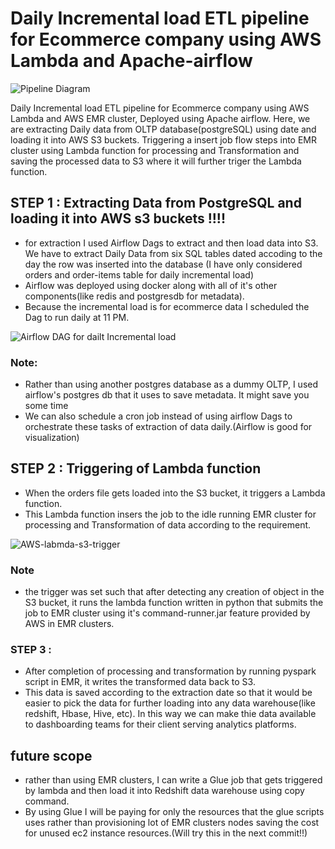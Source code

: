 # Daily Incremental load ETL pipeline for Ecommerce company using AWS Lambda and Apache-airflow

![Pipeline Diagram]()


Daily Incremental load ETL pipeline for Ecommerce company using AWS Lambda and AWS EMR cluster, Deployed using Apache airflow. 
Here, we are extracting Daily data from OLTP database(postgreSQL) using date and loading it into AWS S3 buckets. Triggering a insert job flow steps into EMR cluster using Lambda function for processing and Transformation and saving the processed data to S3 where it will further triger the Lambda function.

## STEP 1 : Extracting Data from PostgreSQL and loading it into AWS s3 buckets !!!!
- for extraction I used Airflow Dags to extract and then load data into S3. We have to extract Daily Data from six SQL tables dated accoding to the day the row was inserted into the database (I have only considered orders and order-items table for daily incremental load)
- Airflow was deployed using docker along with all of it's other components(like redis and postgresdb for metadata).
- Because the incremental load is for ecommerce data I scheduled the Dag to run daily at 11 PM.

![Airflow DAG for dailt Incremental load](https://user-images.githubusercontent.com/40882021/223756657-ad69bb4c-b2f9-44b0-af81-bd93e0299d85.PNG)
### Note:
- Rather than using another postgres database as a dummy OLTP, I used airflow's postgres db that it uses to save metadata. It might save you some time
- We can also schedule a cron job instead of using airflow Dags to orchestrate these tasks of extraction of data daily.(Airflow is good for visualization)

## STEP 2 : Triggering of Lambda function
- When the orders file gets loaded into the S3 bucket, it triggers a Lambda function.
- This Lambda function insers the job to the idle running EMR cluster for processing and Transformation of data according to the requirement.

![AWS-labmda-s3-trigger](https://user-images.githubusercontent.com/40882021/223759417-8b28e18d-31a6-42bf-bafd-2738f5c48e73.PNG)
### Note
- the trigger was set such that after detecting any creation of object in the S3 bucket, it runs the lambda function written in python that submits the job to EMR cluster using it's command-runner.jar feature provided by AWS in EMR clusters.

### STEP 3 : 
- After completion of processing and transformation by running pyspark script in EMR, it writes the transformed data back to S3.
- This data is saved according to the extraction date so that it would be easier to pick the data for further loading into any data warehouse(like redshift, Hbase, Hive, etc). In this way we can make thie data available to dashboarding teams for their client serving analytics platforms.

## future scope
- rather than using EMR clusters, I can write a Glue job that gets triggered by lambda and then load it into Redshift data warehouse using copy command. 
- By using Glue I will be paying for only the resources that the glue scripts uses rather than provisioning lot of EMR clusters nodes saving the cost for unused ec2 instance resources.(Will try this in the next commit!!) 
